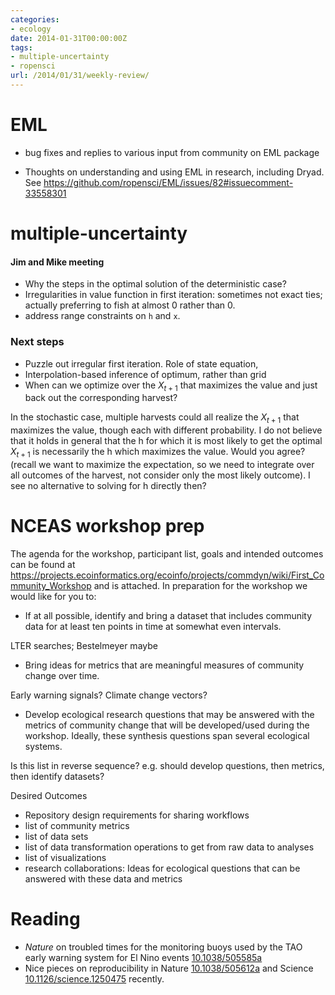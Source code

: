 ```yaml
---
categories:
- ecology
date: 2014-01-31T00:00:00Z
tags:
- multiple-uncertainty
- ropensci
url: /2014/01/31/weekly-review/
---
```


EML
===

- bug fixes and replies to various input from community on EML package 

- Thoughts on understanding and using EML in research, including Dryad.  See  https://github.com/ropensci/EML/issues/82#issuecomment-33558301


multiple-uncertainty
======================

#### Jim and Mike meeting

- Why the steps in the optimal solution of the deterministic case?
- Irregularities in value function in first iteration: sometimes not exact ties; actually preferring to fish at almost 0 rather than 0.  
- address range constraints on `h` and `x`.  

### Next steps

- Puzzle out irregular first iteration.  Role of state equation, 
- Interpolation-based inference of optimum, rather than grid
- When can we optimize over the $X_{t+1}$ that maximizes the value and just back out the corresponding harvest?

In the stochastic case, multiple harvests could all realize the $X_{t+1}$
that maximizes the value, though each with different probability.
I do not believe that it holds in general that the h for which it is
most likely to get the optimal $X_{t+1}$ is necessarily the h which
maximizes the value.  Would you agree? (recall we want to maximize the
expectation, so we need to integrate over all outcomes of the harvest,
not consider only the most likely outcome).  I see no alternative to
solving for h directly then?




NCEAS workshop prep
===================

The agenda for the workshop, participant
list, goals and intended outcomes can be found at
https://projects.ecoinformatics.org/ecoinfo/projects/commdyn/wiki/First_Community_Workshop
and is attached.  In preparation for the workshop we would like for
you to:

-  If at all possible, identify and bring a dataset that includes
community data for at least ten points in time at somewhat even intervals.

LTER searches; Bestelmeyer maybe

- Bring ideas for metrics that are meaningful measures of community
change over time.

Early warning signals? Climate change vectors?

-  Develop ecological research questions that may be answered with
the metrics of community change that will be developed/used during the
workshop. Ideally, these synthesis questions span several ecological
systems.

Is this list in reverse sequence? e.g. should develop questions, then
metrics, then identify datasets?


Desired Outcomes

- Repository design requirements for sharing workflows 
- list of community metrics 
- list of data sets 
- list of data transformation operations to get from raw data to analyses 
- list of visualizations 
- research collaborations: Ideas for ecological questions that can be
answered with these data and metrics



Reading 
=======

- _Nature_ on troubled times for the monitoring buoys
used by the TAO early warning system for El Nino events
[10.1038/505585a](http://doi.org/10.1038/505585a)
- Nice pieces on reproducibility in Nature
[10.1038/505612a](http://doi.org/10.1038/505612a) and Science
[10.1126/science.1250475](http://doi.org/10.1126/science.1250475)
recently.

